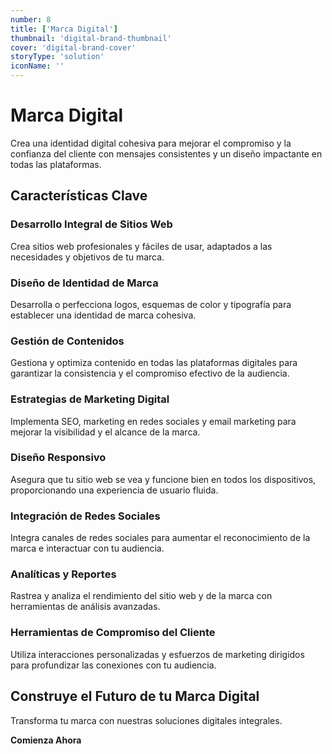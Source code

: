 ```yaml
---
number: 8
title: ['Marca Digital']
thumbnail: 'digital-brand-thumbnail'
cover: 'digital-brand-cover'
storyType: 'solution'
iconName: ''
---
```


# Marca Digital

Crea una identidad digital cohesiva para mejorar el compromiso y la confianza del cliente con mensajes consistentes y un diseño impactante en todas las plataformas.

## Características Clave

### Desarrollo Integral de Sitios Web

Crea sitios web profesionales y fáciles de usar, adaptados a las necesidades y objetivos de tu marca.

### Diseño de Identidad de Marca

Desarrolla o perfecciona logos, esquemas de color y tipografía para establecer una identidad de marca cohesiva.

### Gestión de Contenidos

Gestiona y optimiza contenido en todas las plataformas digitales para garantizar la consistencia y el compromiso efectivo de la audiencia.

### Estrategias de Marketing Digital

Implementa SEO, marketing en redes sociales y email marketing para mejorar la visibilidad y el alcance de la marca.

### Diseño Responsivo

Asegura que tu sitio web se vea y funcione bien en todos los dispositivos, proporcionando una experiencia de usuario fluida.

### Integración de Redes Sociales

Integra canales de redes sociales para aumentar el reconocimiento de la marca e interactuar con tu audiencia.

### Analíticas y Reportes

Rastrea y analiza el rendimiento del sitio web y de la marca con herramientas de análisis avanzadas.

### Herramientas de Compromiso del Cliente

Utiliza interacciones personalizadas y esfuerzos de marketing dirigidos para profundizar las conexiones con tu audiencia.

## Construye el Futuro de tu Marca Digital

Transforma tu marca con nuestras soluciones digitales integrales.

**Comienza Ahora**